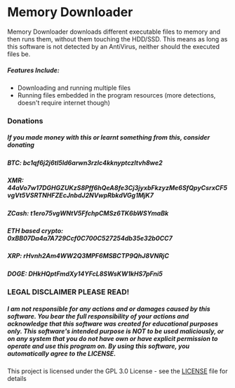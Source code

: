 # Memory Downloader
Memory Downloader downloads different executable files to memory and then runs them, without them touching the HDD/SSD.
This means as long as this software is not detected by an AntiVirus, neither should the executed files be.

##### Features Include:
- Downloading and running multiple files
- Running files embedded in the program resources (more detections, doesn't require internet though)

### Donations
##### If you made money with this or learnt something from this, consider donating
##### BTC: bc1qf6j2j6tl5ld6arwn3rzlc4kknyptczltvh8we2
##### XMR: 44aVo7w17DGHGZUKzS8Pff6hQeA8fe3Cj3jyxbFkzyzMe6SfQpyCsrxCF5vgVt5VSRTNHFZEcJnbdJ2NVwpRbkdVGg1MjK7
##### ZCash: t1ero75vgWNtV5FfchpCMSz6TK6bWSYmaBk
##### ETH based crypto: 0xBB07Da4a7A729Ccf0C700C527254db35e32b0CC7
##### XRP: rHvnh2Am4WW2Q3MPF6MSBCTP9QhJ8VNRjC
##### DOGE: DHkHQptFmdXy14YFcL8SWsKW1kHS7pFni5

### LEGAL DISCLAIMER PLEASE READ!
##### I am not responsible for any actions and or damages caused by this software. You bear the full responsibility of your actions and acknowledge that this software was created for educational purposes only. This software's intended purpose is NOT to be used maliciously, or on any system that you do not have own or have explicit permission to operate and use this program on. By using this software, you automatically agree to the LICENSE.

This project is licensed under the GPL 3.0 License - see the [LICENSE](/LICENSE) file for details
